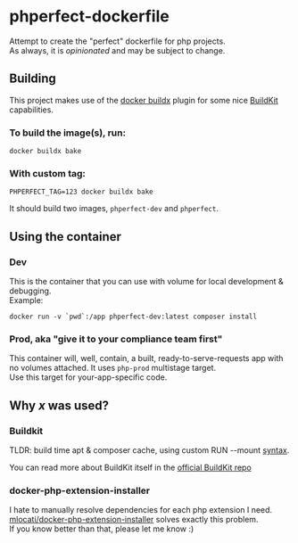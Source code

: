 # phperfect-dockerfile
Attempt to create the "perfect" dockerfile for php projects.  
As always, it is _opinionated_ and may be subject to change.

## Building

This project makes use of the 
[docker buildx](https://github.com/docker/buildx) 
plugin for some nice [BuildKit](#buildkit) capabilities.  

### To build the image(s), run:
```shell
docker buildx bake
```

### With custom tag:
```shell
PHPERFECT_TAG=123 docker buildx bake
```

It should build two images, `phperfect-dev` and `phperfect`.
## Using the container
### Dev
This is the container that you can use with volume for local development & debugging.  
Example:
```shell
docker run -v `pwd`:/app phperfect-dev:latest composer install
```

### Prod, aka "give it to your compliance team first"
This container will, well, contain, a built, ready-to-serve-requests app with no volumes attached.
It uses `php-prod` multistage target.  
Use this target for your-app-specific code.

## Why _x_ was used?
### Buildkit
TLDR: build time apt & composer cache, using custom RUN --mount 
[syntax](https://github.com/moby/buildkit/blob/master/frontend/dockerfile/docs/syntax.md#run---mounttypecache).  

You can read more about BuildKit itself in the [official BuildKit repo](https://github.com/moby/buildkit)

### docker-php-extension-installer
I hate to manually resolve dependencies for each php extension I need.  
[mlocati/docker-php-extension-installer](https://github.com/mlocati/docker-php-extension-installer)
solves exactly this problem.  
If you know better than that, please let me know :)